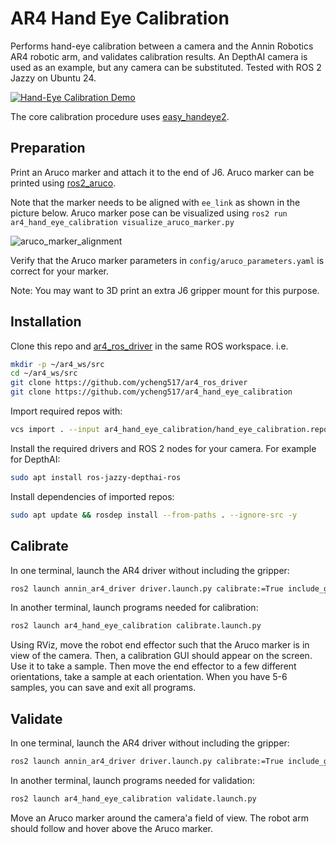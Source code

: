 # AR4 Hand Eye Calibration

Performs hand-eye calibration between a camera and the Annin Robotics AR4 robotic arm,
and validates calibration results. An DepthAI camera is used as an example,
but any camera can be substituted. Tested with ROS 2 Jazzy on Ubuntu 24.

[![Hand-Eye Calibration Demo](http://img.youtube.com/vi/w3tWKYnLL98/0.jpg)](https://youtu.be/w3tWKYnLL98)

The core calibration procedure uses [easy_handeye2](https://github.com/marcoesposito1988/easy_handeye2).

## Preparation

Print an Aruco marker and attach it to the end of J6. Aruco marker can be printed using
[ros2_aruco](https://github.com/JMU-ROBOTICS-VIVA/ros2_aruco?tab=readme-ov-file#generating-marker-images).

Note that the marker needs to be aligned with `ee_link` as shown in the picture below.
Aruco marker pose can be visualized using `ros2 run ar4_hand_eye_calibration visualize_aruco_marker.py`

![aruco_marker_alignment](./resources/aruco_marker_alignment.png)

Verify that the Aruco marker parameters in `config/aruco_parameters.yaml` is correct for
your marker.

Note: You may want to 3D print an extra J6 gripper mount for this purpose.

## Installation

Clone this repo and [ar4_ros_driver](https://github.com/ycheng517/ar4_ros_driver) in the same ROS workspace.
i.e.

```bash
mkdir -p ~/ar4_ws/src
cd ~/ar4_ws/src
git clone https://github.com/ycheng517/ar4_ros_driver
git clone https://github.com/ycheng517/ar4_hand_eye_calibration
```

Import required repos with:

```bash
vcs import . --input ar4_hand_eye_calibration/hand_eye_calibration.repos
```

Install the required drivers and ROS 2 nodes for your camera. For example for DepthAI:

```bash
sudo apt install ros-jazzy-depthai-ros
```

Install dependencies of imported repos:

```bash
sudo apt update && rosdep install --from-paths . --ignore-src -y
```

## Calibrate

In one terminal, launch the AR4 driver without including the gripper:

```bash
ros2 launch annin_ar4_driver driver.launch.py calibrate:=True include_gripper:=False
```

In another terminal, launch programs needed for calibration:

```bash
ros2 launch ar4_hand_eye_calibration calibrate.launch.py
```

Using RViz, move the robot end effector such that the Aruco marker is in view of the camera. Then, a
calibration GUI should appear on the screen. Use it to take a sample. Then move the end effector
to a few different orientations, take a sample at each orientation. When you have 5-6 samples, you
can save and exit all programs.

## Validate

In one terminal, launch the AR4 driver without including the gripper:

```bash
ros2 launch annin_ar4_driver driver.launch.py calibrate:=True include_gripper:=False
```

In another terminal, launch programs needed for validation:

```bash
ros2 launch ar4_hand_eye_calibration validate.launch.py
```

Move an Aruco marker around the camera'a field of view. The robot arm should follow and hover above
the Aruco marker.
